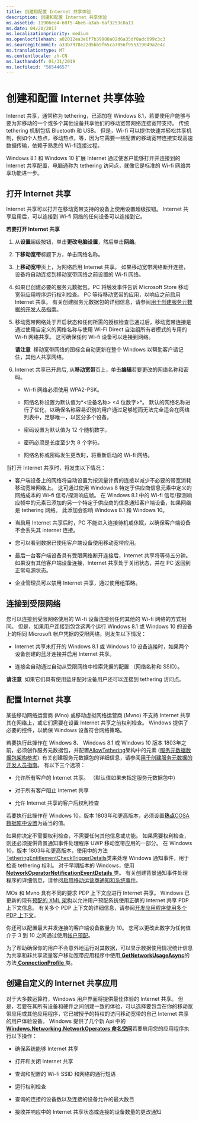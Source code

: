 ```yaml
---
title: 创建和配置 Internet 共享体验
description: 创建和配置 Internet 共享体验
ms.assetid: 11906ee4-68f5-4be6-a3ab-6af3253c8a11
ms.date: 04/20/2017
ms.localizationpriority: medium
ms.openlocfilehash: a02012ea3e6f7b39908a02d6a35df8adc099c3c3
ms.sourcegitcommit: a33b7978e22d5bb9f65ca7056f955319049a2e4c
ms.translationtype: MT
ms.contentlocale: zh-CN
ms.lasthandoff: 01/31/2019
ms.locfileid: "56544657"
---
```

# <a name="creating-and-configuring-internet-sharing-experiences"></a>创建和配置 Internet 共享体验


Internet 共享，通常称为 tethering，已添加在 Windows 8.1，若要使用户能够与要为非移动的一个或多个其他设备共享他们的移动宽带网络连接宽带支持。 传统 tethering 机制包括 Bluetooth 和 USB。 但是，Wi-fi 可以提供快速并轻松共享机制，例如个人热点，移动热点，等，因为它需要一些配置的移动宽带连接实现高速数据传输，依赖于熟悉的 Wi-fi连接过程。

Windows 8.1 和 Windows 10 扩展 Internet 通过使客户能够打开并连接到的 Internet 共享配置，电脑通称为 tethering 访问点，就像它是标准的 Wi-fi 网络共享功能进一步。

## <a name="span-idturnoninternetsharingspanspan-idturnoninternetsharingspanspan-idturnoninternetsharingspanturn-on-internet-sharing"></a><span id="Turn_on_Internet_Sharing"></span><span id="turn_on_internet_sharing"></span><span id="TURN_ON_INTERNET_SHARING"></span>打开 Internet 共享


Internet 共享可以打开在移动宽带支持的设备上使用设置超级按钮。 Internet 共享启用后，可以连接到 Wi-fi 网络的任何设备可以连接到它。

**若要打开 Internet 共享**

1.  从**设置**超级按钮，单击**更改电脑设置**，然后单击**网络**。

2.  下**移动宽带**标题下方，单击网络名称。

3.  上**移动宽带**页上，为网络启用 Internet 共享。 如果移动宽带网络断开连接，设备将自动连接到移动宽带网络之前设置的 Wi-fi 网络。

4.  如果已创建必要的服务元数据包，PC 将触发事件告诉 Microsoft Store 移动宽带应用程序运行权利检查。 PC 等待移动宽带的应用，以响应之前启用 Internet 共享。 有关创建服务元数据包的详细信息，请参阅[用于创建服务元数据的开发人员指南](developer-guide-for-creating-service-metadata.md)。

5.  移动宽带网络处于开启状态和任何所需的授权检查已通过后，移动宽带连接是通过使用自定义的网络名称与使用 Wi-Fi Direct 自治组所有者模式的专用的 Wi-fi 网络共享。 这可确保任何 Wi-fi 设备可以连接到网络。

    **请注意**  移动宽带网络的图标会自动更新在整个 Windows 以帮助客户请记住，其他人共享网络。

     

6.  Internet 共享已开启后, 从**移动宽带**页上，单击**编辑**若要更改的网络名称和密码。

    -   Wi-fi 网络必须使用 WPA2-PSK。

    -   网络名称设置为默认值为*&lt;设备名称&gt; &lt;4 位数字&gt;*。 默认的网络名称进行了优化，以确保名称容易识别的用户通过足够短而无法完全适合在网络列表中，足够唯一，以区分多个设备。

    -   密码设置为默认值为 12 个随机数字。

    -   密码必须是长度至少为 8 个字符。

    -   网络名称或密码发生更改时，将重新启动的 Wi-fi 网络。

当打开 Internet 共享时，将发生以下情况：

-   客户端设备上的网络将自动设置为按流量计费的连接以减少不必要的带宽消耗移动宽带网络上。 这可通过使用 Windows 8 特定于供应商信息元素中定义的网络成本的 Wi-fi 信号/探测响应帧。 在 Windows 8.1 中的 Wi-fi 信号/探测响应帧中的元素已添加的另一个特定于供应商的信息通知客户端设备，如果网络是 tethering 网络。 此添加会影响 Windows 8.1 和 Windows 10。

-   当启用 Internet 共享后时，PC 不能进入连接待机或休眠，以确保客户端设备不会丢失其 internet 连接。

-   您可以看到数据已使用客户端设备使用移动宽带应用。

-   最后一台客户端设备具有受限网络断开连接后，Internet 共享将等待五分钟。 如果没有其他客户端设备连接，Internet 共享处于关闭状态，并在 PC 返回到正常电源状态。

-   企业管理员可以禁用 Internet 共享，通过使用组策略。

## <a name="span-idconnecttoatetherednetworkspanspan-idconnecttoatetherednetworkspanspan-idconnecttoatetherednetworkspanconnect-to-a-tethered-network"></a><span id="Connect_to_a_tethered_network"></span><span id="connect_to_a_tethered_network"></span><span id="CONNECT_TO_A_TETHERED_NETWORK"></span>连接到受限网络


您可以连接到受限网络使用的 Wi-fi 设备连接到任何其他的 Wi-fi 网络的方式相同。 但是，如果用户连接到包含这两个运行 Windows 8.1 或 Windows 10 的设备上的相同 Microsoft 帐户凭据的受限网络，则发生以下情况：

-   Internet 共享未打开的 Windows 8.1 或 Windows 10 设备连接时，如果两个设备创建的蓝牙连接并启用 Internet 共享。

-   连接会自动通过自动从受限网络中检索凭据的配置 （网络名称和 SSID）。

**请注意**  如果它们具有使用蓝牙配对设备用户还可以连接到 tethering 访问点。

 

## <a name="span-idconfigureinternetsharingspanspan-idconfigureinternetsharingspanspan-idconfigureinternetsharingspanconfigure-internet-sharing"></a><span id="Configure_Internet_Sharing"></span><span id="configure_internet_sharing"></span><span id="CONFIGURE_INTERNET_SHARING"></span>配置 Internet 共享


某些移动网络运营商 (Mno) 或移动虚拟网络运营商 (Mvno) 不支持 Internet 共享其在网络上，或它们需要在设置 Internet 共享之前权利检查。 Windows 提供了必要的控件，以确保 Windows 设备符合网络策略。 

若要执行此操作在 Windows 8、 Windows 8.1 或 Windows 10 版本 1803年之前，必须创作服务元数据包，并配置[AllowTethering](allowtethering.md)架构中的元素 ([服务元数据数据包架构参考](service-metadata-package-schema-reference.md)). 有关创建服务元数据包的详细信息，请参阅[用于创建服务元数据的开发人员指南](developer-guide-for-creating-service-metadata.md)。 有以下三个选项：

-   允许所有客户的 Internet 共享。 （默认值如果未指定服务元数据包中）

-   对于所有客户阻止 Internet 共享

-   允许 Internet 共享的客户后权利检查

若要执行此操作在 Windows 10，版本 1803年和更高版本，必须设置[**热点**COSA 数据库中设置](desktop-cosa-apn-database-settings.md#desktop-cosa-only-settings)为适当的值。

如果你决定不需要权利检查，不需要任何其他信息或功能。 如果需要权利检查，则还必须提供背景通知事件处理程序 UWP 移动宽带应用的一部分。 在 Windows 10，版本 1803年和更高版本，使用中的方法[TetheringEntitlementCheckTriggerDetails](https://docs.microsoft.com/uwp/api/windows.networking.networkoperators.tetheringentitlementchecktriggerdetails)类来处理 Windows 通知事件，用于检查 tethering 权利。 对于早期版本的 Windows，使用[ **NetworkOperatorNotificationEventDetails** ](https://msdn.microsoft.com/library/windows/apps/br207377)类。 有关创建背景通知事件处理程序的详细信息，请参阅[启用移动运营商通知和系统事件](enabling-mobile-operator-notifications-and-system-events.md)。

MOs 和 Mvno 具有不同的要求 PDP 上下文应进行 Internet 共享。 Windows 已更新的现有[预配的 XML 架构](https://msdn.microsoft.com/library/windows/apps/hh868398)以允许用户预配系统使用正确的 Internet 共享 PDP 上下文信息。 有关多个 PDP 上下文的详细信息，请参阅[开发应用程序使用多个 PDP 上下文](developing-apps-using-multiple-pdp-contexts.md)。

你还可以配置最大并发连接的客户端设备数量为 10。 您可以更改此数字为任何值介于 3 到 10 之间通过使用[帐户预配](account-provisioning.md)。

为了帮助确保你的用户不会意外地运行对其数据，可以显示数据使用情况统计信息为共享和非共享流量客户移动宽带应用程序中使用[ **GetNetworkUsageAsync**](https://msdn.microsoft.com/library/windows/apps/dn266073)的方法[ **ConnectionProfile** ](https://msdn.microsoft.com/library/windows/apps/br207249)类。

## <a name="span-idcreateacustominternetsharingappspanspan-idcreateacustominternetsharingappspanspan-idcreateacustominternetsharingappspancreate-a-custom-internet-sharing-app"></a><span id="Create_a_custom_Internet_Sharing_app"></span><span id="create_a_custom_internet_sharing_app"></span><span id="CREATE_A_CUSTOM_INTERNET_SHARING_APP"></span>创建自定义的 Internet 共享应用


对于大多数运算符，Windows 用户界面将提供最佳体验的 Internet 共享。 但是，若要在其所有设备和硬件之间创建一致的体验，可以选择要包含在你的移动宽带应用或其他应用程序，它已被授予的特权的访问移动宽带的自己 Internet 共享的用户体验设备。 Windows 提供了几个新 Api 中的[ **Windows.Networking.NetworkOperators 命名空间**](https://msdn.microsoft.com/library/windows/apps/br241148)若要启用您的应用程序执行以下操作：

-   确保系统能够 Internet 共享

-   打开和关闭 Internet 共享

-   查询和配置的 Wi-fi SSID 和网络的通行短语

-   运行权利检查

-   查询的连接的设备数以及连接的设备允许的最大数目

-   接收并响应中的 Internet 共享状态或连接的设备数量的更改通知

 

 





